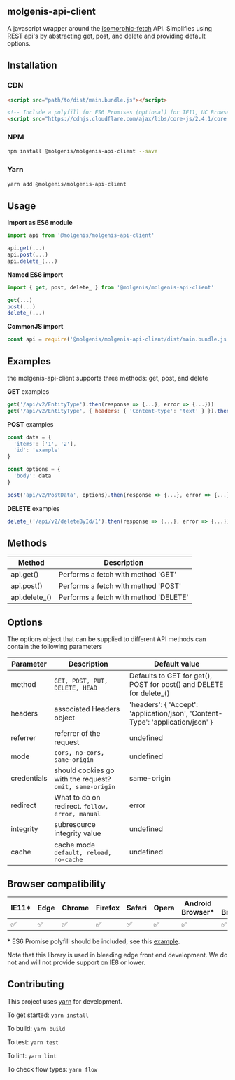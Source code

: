 molgenis-api-client
-------------------
A javascript wrapper around the [isomorphic-fetch](https://github.com/matthew-andrews/isomorphic-fetch) API.
Simplifies using REST api's by abstracting get, post, and delete and providing default options.

Installation
------------

### CDN
```html
<script src="path/to/dist/main.bundle.js"></script>

<!-- Include a polyfill for ES6 Promises (optional) for IE11, UC Browser and Android browser support -->
<script src="https://cdnjs.cloudflare.com/ajax/libs/core-js/2.4.1/core.js"></script>
```

### NPM
```bash
npm install @molgenis/molgenis-api-client --save
```

### Yarn
```bash
yarn add @molgenis/molgenis-api-client
```

Usage
-----

__Import as ES6 module__
```js
import api from '@molgenis/molgenis-api-client'

api.get(...)
api.post(...)
api.delete_(...)
```

__Named ES6 import__
```js
import { get, post, delete_ } from '@molgenis/molgenis-api-client'

get(...)
post(...)
delete_(...)

```

__CommonJS import__
```js
const api = require('@molgenis/molgenis-api-client/dist/main.bundle.js')
```

Examples
--------

the molgenis-api-client supports three methods: get, post, and delete

__GET__ examples

```js
get('/api/v2/EntityType').then(response => {...}, error => {...}))
get('/api/v2/EntityType', { headers: { 'Content-type': 'text' } }).then(response => {...}, error => {...})
```

__POST__ examples

```js
const data = {
  'items': ['1', '2'],
  'id': 'example'
}

const options = {
  'body': data
}

post('api/v2/PostData', options).then(response => {...}, error => {...})
```

__DELETE__ examples

```js
delete_('/api/v2/deleteById/1').then(response => {...}, error => {...})
```

Methods
-------

| Method | Description |
|--------|-------------|
| api.get() | Performs a fetch with method 'GET' |
| api.post() | Performs a fetch with method 'POST' |
| api.delete_() | Performs a fetch with method 'DELETE' |

Options
-------

The options object that can be supplied to different API methods can contain the following parameters

| Parameter | Description | Default value |
|-----------|-------------|---------------|
| method | `GET, POST, PUT, DELETE, HEAD` | Defaults to GET for get(), POST for post() and DELETE for delete_() |
| headers | associated Headers object | 'headers': { 'Accept': 'application/json', 'Content-Type': 'application/json' } |
| referrer | referrer of the request | undefined |
| mode | `cors, no-cors, same-origin` | undefined |
| credentials | should cookies go with the request? `omit, same-origin` | same-origin | 
| redirect | What to do on redirect. `follow, error, manual` | error | 
| integrity | subresource integrity value | undefined |
| cache | cache mode `default, reload, no-cache` | undefined |

Browser compatibility
---------------------

| IE11* | Edge | Chrome | Firefox | Safari | Opera | Android Browser* | UC Browser* |
|-------|------|--------|---------|--------|-------|------------------|-------------|
|  ✅   |   ✅  |   ✅   |     ✅   |   ✅   |    ✅   |        ✅        |      ✅      |


\* ES6 Promise polyfill should be included, see this [example](#CDN).

Note that this library is used in bleeding edge front end development. We do not and will not provide support on IE8 or lower.

Contributing
------------

This project uses [yarn](https://yarnpkg.com) for development.

To get started: `yarn install`

To build: `yarn build` 

To test: `yarn test`

To lint: `yarn lint`

To check flow types: `yarn flow`

